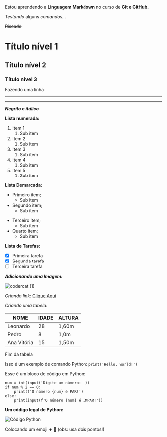 Estou aprendendo a **Linguagem Markdown** no curso de __Git e GitHub.__

_Testando_ alguns *comandos...*

~~Riscado~~

# Título nível 1

## Título nível 2

### Título nível 3

Fazendo uma linha
***
---

*__Negrito e itálico__*

**Lista numerada:**

1. Item 1
   1. Sub item
3. Item 2
   1. Sub item
5. Item 3
   1. Sub item
7. Item 4
   1. Sub item
9. Item 5
   1. Sub item

__Lista Demarcada:__

* Primeiro item;
   * Sub item
* Segundo item;
   * Sub item
- Terceiro item;
   - Sub item
- Quarto item;
   - Sub item

**Lista de Tarefas:**

- [x] Primeira tarefa
- [x] Segunda tarefa
- [ ] Terceira tarefa

*__Adicionando uma Imagem:__*

![codercat (1)](https://user-images.githubusercontent.com/121268109/233470521-a7c32d38-f664-4003-a18f-2dfc381ace15.jpg)

_Criando link:_ [Clique Aqui](https://www.instagram.com/leonardosn95/)

*Criando uma tabela:*

**NOME** | __IDADE__ | **ALTURA**
-- | -- | --
Leonardo | 28 | 1,60m
Pedro | 8 | 1,0m
Ana Vitória | 15 | 1,50m

Fim da tabela

Isso é um exemplo de comando Python: `print('Hello, world!')`

Esse é um bloco de código em Python:

```
num = int(input('Digite um número: '))
if num % 2 == 0:
    print(f'O número {num} é PAR!')
else:
    print(input(f'O número {num} é IMPAR!'))

```

__Um código legal de Python:__

![Código Python](https://user-images.githubusercontent.com/121268109/233483867-254cbe05-0735-4723-a030-6aef39aad40b.jpg)

Colocando um emoji ✈️ 🖖 (obs: usa dois pontos!)


